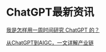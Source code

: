 # ChatGPT最新资讯

[我是怎样用一周时间研究 ChatGPT 的？](https://mp.weixin.qq.com/s/obVI3ENpMgaq4AKZs6Hw1w)

[从ChatGPT到AIGC，一文详解产业链](https://mp.weixin.qq.com/s/eGF6ojE0Qi4AzLSUK2fyug)

